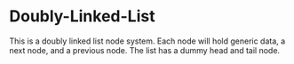 # Doubly-Linked-List
This is a doubly linked list node system. Each node will hold generic data, a next node, and a previous node. The list has a dummy head and tail node.
